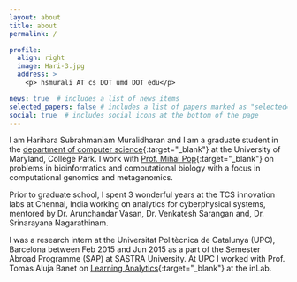 ```yaml
---
layout: about
title: about
permalink: /

profile:
  align: right
  image: Hari-3.jpg
  address: >
    <p> hsmurali AT cs DOT umd DOT edu</p>

news: true  # includes a list of news items
selected_papers: false # includes a list of papers marked as "selected={true}"
social: true  # includes social icons at the bottom of the page
---
```


 I am Harihara Subrahmaniam Muralidharan and I am a graduate student in the [department of computer science](https://cs.umd.edu){:target="_blank"} at the University of Maryland, College Park. I work with [Prof. Mihai Pop](https://pop-lab.org){:target="_blank"} on problems in bioinformatics and computational biology with a focus in computational genomics and metagenomics. 

 Prior to graduate school, I spent 3 wonderful years at the TCS innovation labs at Chennai, India working on analytics for cyberphysical systems, mentored by Dr. Arunchandar Vasan, Dr. Venkatesh Sarangan and, Dr. Srinarayana Nagarathinam. 

 I was a research intern at the Universitat Politècnica de Catalunya (UPC), Barcelona between Feb 2015 and Jun 2015 as a part of the Semester Abroad Programme (SAP) at SASTRA University. At UPC I worked with Prof. Tomàs Aluja Banet on [Learning Analytics](https://inlab.fib.upc.edu/en/pilares){:target="_blank"} at the inLab.